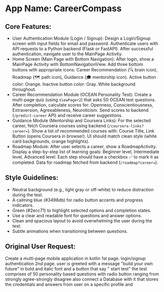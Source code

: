# **App Name**: CareerCompass

## Core Features:

- User Authentication Module (Login / Signup): Design a Login/Signup screen with
  input fields for email and password. Authenticate users with API requests to a
  Python backend (Flask or FastAPI). After successful authentication, navigate
  user to the MainPage Activity.
- Home Screen (Main Page with Bottom Navigation): After login, show a MainPage
  Activity with BottomNavigationView. Add three bottom buttons with appropriate
  icons: Career Recommendation (🔍 brain icon), Roadmap (🗺️ path icon), Guidance
  (🎓 mentorship icon). Active button color: Orange. Inactive button color:
  Gray. White background throughout.
- Career Recommendation Module (OCEAN Personality Test): Create a multi-page
  quiz (using `ViewPager2`) that asks 50 OCEAN test questions. After completion,
  calculate scores for: Openness, Conscientiousness, Extraversion,
  Agreeableness, Neuroticism. Send scores to backend (`/predict-career` API) and
  receive career suggestions.
- Guidance Module (Mentorship and Coursera Links): For the selected career,
  fetch Coursera courses using backend (`/coursera-links?career=`). Show a list
  of recommended courses with: Course Title, Link Button (opens Coursera in
  browser). UI should match clean style (white card backgrounds, orange
  highlights).
- Roadmap Module: After user selects a career, show a RoadmapActivity. Display a
  step-by-step list of learning goals: Beginner level, Intermediate level,
  Advanced level. Each step should have a checkbox ✅ to mark it as completed.
  Data for roadmap fetched from backend (`/roadmap?career=`).

## Style Guidelines:

- Neutral background (e.g., light gray or off-white) to reduce distraction
  during the test.
- A calming blue (#3498db) for radio button accents and progress indicators.
- Green (#2ecc71) to highlight selected options and completion states.
- Use a clear and readable font for questions and answer options.
- Clean and spacious layout to avoid overwhelming the user during the test.
- Subtle animations when transitioning between questions.

## Original User Request:

Create a multi-page mobile application in kotlin 1st page. login/signup
authentication 2nd page. user is greeted with a message "build your own future"
in bold and italic font and a button that say " start test" the test comprises
of 50 personality based questions with radio button ranging from strongly
agree-strongly disagree also connect a Database with it that stores the
credentials and answers from user on a specific profile and

